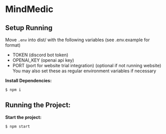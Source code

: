 # MindMedic

## Setup Running
Move `.env` into dist/ with the following variables (see .env.example for format)
* TOKEN (discord bot token)
* OPENAI_KEY (openai api key)
* PORT (port for website trial integration) (optional if not running website)
You may also set these as regular environment variables if necessary

**Install Dependencies:**
```
$ npm i
```

## Running the Project:
**Start the project:**
```
$ npm start
```